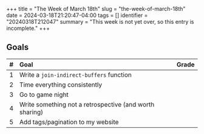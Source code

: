 +++
title      = "The Week of March 18th"
slug       = "the-week-of-march-18th"
date       = 2024-03-18T21:20:47-04:00
tags       = []
identifier = "20240318T212047"
summary    = "This week is not yet over, so this entry is incomplete."
+++

## Goals
| # | Goal                                                    | Grade |
|:--|:--------------------------------------------------------|:------|
| 1 | Write a `join-indirect-buffers` function                |       |
| 2 | Time everything consistently                            |       |
| 3 | Go to game night                                        |       |
| 4 | Write something not a retrospective (and worth sharing) |       |
| 5 | Add tags/pagination to my website                       |       |
